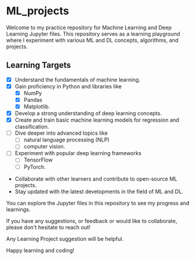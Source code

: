 # ML_projects

Welcome to my practice repository for Machine Learning and Deep Learning Jupyter files. This repository serves as a learning playground where I experiment with various ML and DL concepts, algorithms, and projects.

## Learning Targets
- [x] Understand the fundamentals of machine learning.
- [x] Gain proficiency in Python and libraries like
    - [x] NumPy
    - [x] Pandas
    - [x] Matplotlib.
- [x] Develop a strong understanding of deep learning concepts.
- [x] Create and train basic machine learning models for regression and classification.
- [ ] Dive deeper into advanced topics like
    - [ ] natural language processing (NLP)
    - [ ] computer vision.
- [ ] Experiment with popular deep learning frameworks
    - [ ] TensorFlow
    - [ ] PyTorch.
- Collaborate with other learners and contribute to open-source ML projects.
- Stay updated with the latest developments in the field of ML and DL.

You can explore the Jupyter files in this repository to see my progress and learnings. 

If you have any suggestions, or feedback or would like to collaborate, please don't hesitate to reach out!

Any Learning Project suggestion will be helpful.

Happy learning and coding!
